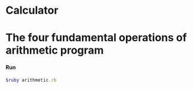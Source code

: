 # Calculator
# The four fundamental operations of arithmetic program

#### Run
```ruby
$ruby arithmetic.rb
```

